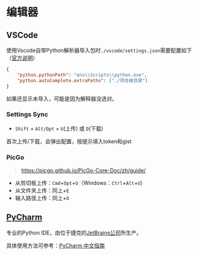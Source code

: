 # 编辑器

## VSCode

使用Vscode自带Python解析器导入包时`./vscode/settings.json`需要配置如下（[官方说明](https://github.com/microsoft/python-language-server/blob/master/TROUBLESHOOTING.md#unresolved-import-warnings)）

```json
{
    "python.pythonPath": "env\\Scripts\\python.exe",
    "python.autoComplete.extraPaths": ["./项目根目录"]
}
```

如果还显示未导入，可能是因为解释器没选对。

### Settings Sync

- `Shift` + `Alt/Opt` + `U`(上传) 或 `D`(下载)

首次上传/下载，会弹出配置，按提示填入token和gist

### PicGo

> <https://picgo.github.io/PicGo-Core-Doc/zh/guide/>

- 从剪切板上传：`Cmd`+`Opt`+`U`（Windows：`Ctrl`+`Alt`+`U`）
- 从文件夹上传：同上+`E`
- 输入路径上传：同上+`O`

## [PyCharm](https://www.jetbrains.com/pycharm/)

专业的Python IDE，由位于捷克的[JetBrains公司](https://www.jetbrains.com/)所生产。

具体使用方法可参考：[PyCharm 中文指南](http://pycharm.iswbm.com/zh_CN/latest/)
